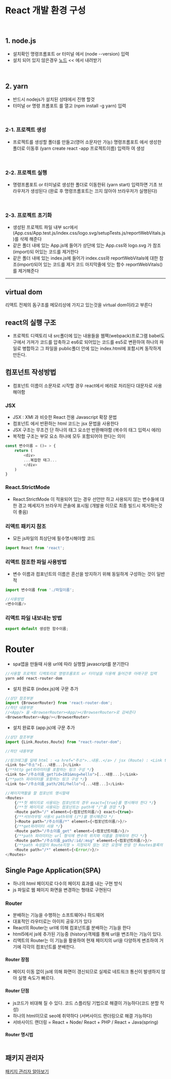 # React 개발 환경 구성

<br>

## 1. node.js

* 설치확인 명령프롬포트 or 터미널 에서 (node --version) 입력
* 설치 되어 있지 않은경우 [노드](https://nodejs.org) << 에서 내려받기

<br>

## 2. yarn

* 반드시 nodejs가 설치된 상태에서 진행 할것
* 터미널 or 명령 프롬포트 를 열고 (npm install -g yarn) 입력

<br>

### 2-1. 프로젝트 생성

* 프로젝트를 생성할 폴더를 만들고(영어 소문자만 가능) 명령프롬포트 에서 생성한 폴더로 이동후 (yarn create react -app 프로젝트이름) 입력하 여 생성

<br>

### 2-2. 프로젝트 실행

* 명령프롬포트 or 터미널로 생성한 폴더로 이동한뒤 (yarn start) 입력하면 기초 브라우저가 생성된다 (완료 후 명령프롬포트는 끄지 않아야 브라우저가 실행된다)

<br>

### 2-3. 프로젝트 초기화

* 생성된 프로젝트 파일 내부 scr에서 (App.css/App.test.js/index.css/logo.svg/setupTests.js/reportWebVitals.js)를 삭제 해준다
* 같은 폴더 내에 있는 App.js에 들어가 상단에 있는 App.css와 logo.svg 가 참조(import)되 어있는 코드를 제거한다
* 같은 폴더 내에 있는 index.js에 들어가 index.css와 reportWebVitals에 대한 참조(import)되어 있는 코드를 제거 코드 마지막줄에 잇는 함수 reportWebVitals()를 제거해준다

<hr>



## virtual dom

리액트 전체의 돔구조를 메모리상에 가지고 있는것을 virtual dom이라고 부른다

## react의 실행 구조

* 프로젝트 디렉토리 내 src폴더에 있는 내용들을 웹팩(webpack)프로그램 babel도구에서 가져가 코드를 압축하고 es6로 되어있는 코드를 es5로 변환하여 하나의 파일로 병합하고 그 파일을 public폴더 안에 있는 index.html에 포함시켜 동작하게 만든다.

## 컴포넌트 작성방법

* 컴포넌트 이름이 소문자로 시작할 경우 react에서 에러로 처리된다 대문자로 사용해야함

### JSX

* JSX : XMl 과 비슷한 React 전용 Javascript 확장 문법
* 컴포넌트 에서 반환하는 html 코드는 jsx 문법을 사용한다
* JSX 구조는 무조건 단 하나의 태그 요소만 반환해야함 (복수의 태그 입력시 에러)
* 복작합 구조는 부모 요소 하나에 모두 포함되어야 한다는 의미

```js
const 변수이름 = ()= > {
    return (
        <div>
        ...복잡한 태그...
        </div>
    )
}
```

### React.StrictMode

* React.StrictMode 이 적용되어 있는 경우 선언만 하고 사용되지 않는 변수들에 대한 경고 메세지가 브라우저 콘솔에 표시됨 (개발용 이므로 최종 빌드시 제거하는것이 좋음)


### 리액트 패키지 참조 

* 모든 js파일의 최상단에 필수명시해야할 코드
  
```js
import React from 'react';
```

### 리액트 참조한 파일 사용방법

* 변수 이름과 컴포넌트의 이름은 혼선을 방지하기 위해 동일하게 구성하는 것이 일반적

```js  
import 변수이름 from './파일이름';

//사용방법
<변수이름/>
```

### 리액트 파일 내보내는 방법

```js
export default 생성한 함수이름;
```

# Router

* spa앱을 만들때 사용 url에 따라 실행할 javascript를 분기한다

```js
//사용할 프로젝트 디렉토리로 명령프롬포트 or 터미널을 이용해 들어간후 아래구문 입력
yarn add react-router-dom
```

* 설치 완료후 (index.js)에 구문 추가

```js
//상단 참조부분
import {BrowserRouter} from 'react-router-dom';
//하단 내용부분
//<App/> 을 <BrowserRouter><App/></BrowserRouter>로 감싸준다 
<BrowserRouter><App/></BrowserRouter>
```

* 설치 완료후 (app.js)에 구문 추가

```js
//상단 참조부분
import {Link,Routes,Route} from "react-router-dom";

//하단 내용부분

//링크태그를 달때 html : <a href="주소">..내용..</a> / jsx (Route) : <Link to="주소">..내용..</Link>
<Link to="주소">[...내용...]</Link>
{/**http get파라미터를 포함하는 링크 구성 */}
<Link to="/주소이름_get?id=101&msg=hello">[...내용...]</Link>
{/**path 파라미터를 포함하는 링크 구성 */}
<Link to="/주소이름_path/201/hello">[...내용...]</Link>

//페이지역활을 할 컴포넌트 명시할때
<Routes>
    {/**첫 페이지로 사용되는 컴포넌트의 경우 exact={true}를 명시해야 한다 */}
    {/**첫 페이지로 사용되는 컴포넌트는 path에 "/"를 권장 */}
    <Route path="/" element={<컴포넌트이름/>} exact={true}>
    {/**서브라우팅 사용시 path뒤에 (/*)을 명시해준다 */
    }<Route path="/주소이름/*" element={<컴포넌트이름/>}/>
    {/**get파라미터 사용 */}
    <Route path="/주소이름_get" element={<컴포넌트이름/>}/>
    {/**path 파라미터는 url 형식에 변수의 위치와 이름을 정해줘야 한다 */}
    <Route path="/주소이름_path/:id/:msg" element={<컴포넌트이름/>}/>
    {/**path 속성없이 Route지정 > 지정되지 않는 모든 요청에 반응 단 Routes블록의 맨 마지막에 배치해야함 */}
    <Route path="/*" element={<Error/>}/>
</Routes>
```

## Single Page Application(SPA)

* 하나의 html 페이지로 다수의 페이지 효과를 내는 구현 방식
* js 파일로 웹 페이지 화면을 변경하는 형태로 구현된다

### Router

* 분배하는 기능을 수행하는 소프트웨어나 하드웨어
* 대표적인 라우터로는 아이피 공유기가 있다
* React의 Router는 url에 의해 컴포넌트를 분배하는 기능을 한다
* html5에서 js에 추가된 기능중 (history)객체를 통해 url을 변조하는 기능이 있다.
* 리액트의 Router는 이 기능을 활용하여 현재 페이지의 url을 다양하게 변조하여 거기에 각각의 컴포넌트를 분배한다.

#### Router 장점

* 페이지 이동 없이 js에 의해 화면이 갱신되므로 실제로 네트워크 통신이 발생하지 않아 실행 속도가 빠르다.

#### Router 단점

* js코드가 비대해 질 수 있다. 코드 스플리팅 기법으로 해결이 가능하다(코드 분할 작성)
* 하나의 html이므로 seo에 취약하다 (서버사이드 랜더링으로 해결 가능하다)
* 서바사이드 랜더링 = React + Node/ React + PHP / React + Java(spring)

#### Router 명시법

```js

```

## 패키지 관리자

[패키지 관리자 알아보기](https://velog.io/@kysung95/%EA%B0%9C%EB%B0%9C%EC%83%81%EC%8B%9D-npm%EA%B3%BC-yarn)